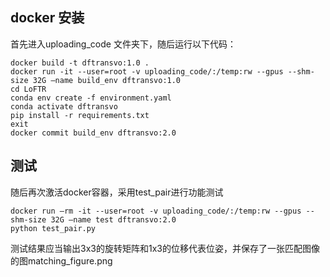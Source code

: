 
## docker 安装
首先进入uploading_code 文件夹下，随后运行以下代码：
```shell
docker build -t dftransvo:1.0 .
docker run -it --user=root -v uploading_code/:/temp:rw --gpus --shm-size 32G –name build_env dftransvo:1.0
cd LoFTR
conda env create -f environment.yaml
conda activate dftransvo
pip install -r requirements.txt
exit
docker commit build_env dftransvo:2.0
```
## 测试
随后再次激活docker容器，采用test_pair进行功能测试
```shell
docker run –rm -it --user=root -v uploading_code/:/temp:rw --gpus --shm-size 32G –name test dftransvo:2.0
python test_pair.py
```
测试结果应当输出3x3的旋转矩阵和1x3的位移代表位姿，并保存了一张匹配图像的图matching_figure.png

